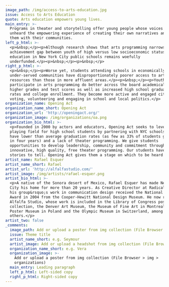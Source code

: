 ```yaml
---
image_path: /img/access-to-arts-education.jpg
issue: Access to Arts Education
quote: Arts education empowers young lives.
main_entry: >-
  Programs in theater and storytelling offer young people whose voices are often
  unheard the empowering experience of creating their own narratives and sharing
  them with their communities.
left_p_html: >-
  <p>&nbsp;</p><p>Although research shows that arts programming narrows the
  achievement gap between youth of high versus low socioeconomic status, arts
  education in New York City public schools remains woefully
  underfunded.</p><p>&nbsp;</p><p>&nbsp;</p>
right_p_html: >-
  <p>&nbsp;</p><p>Worse yet, students attending schools in economically
  under-served communities have disproportionately poorer access to arts
  resources than those in more affluent areas.</p><p>&nbsp;</p><p>Youth who
  participate in arts programming do better across the board academically, with
  higher grades and test scores as well as increased high school graduation
  rates and college enrollment. They become more active and engaged citizens by
  voting, volunteering and engaging in school and local politics.</p>
organization_name: Opening Act
organization_name_short: Opening Act
organization_url: 'http://openingact.org/'
organization_image: /img/organizations/oa.png
organization_bio_html: >-
  <p>Founded in 2000 by actors and educators, Opening Act seeks to level the
  playing field for high school students by partnering with NYC schools that
  have lower than average graduation rates (as few as 33% of students graduating
  in four years) and a lack of theater programming. We give students
  opportunities to develop leadership, community and commitment through
  innovative, high quality, free theater programming. Our students have powerful
  stories to tell. Opening Act gives them a stage on which to be heard.</p>
artist_name: Rafael Esquer
artist_name_short: Rafael
artist_url: 'http://alfalfastudio.com/'
artist_image: /img/artists/rafael-esquer.png
artist_bio_html: >-
  <p>A native of the Sonora desert of Mexico, Rafael Esquer has made New York
  City his home for more than 20 years. As Creative Director at Radical Media,
  his group&rsquo;s work in communication design received the National Design
  Award in 2004 from the Cooper-Hewitt National Design Museum. He now runs
  Alfalfa Studio, whose work is included in the Library of Congress poster
  collection, the Denver Art Museum, the Museum of Fine Art in Montreal, the
  Poster Museum in Poland and the Olympic Museum in Switzerland, among
  others.</p>
artist_two: false
_comments:
  image_path: Add or upload a poster from img collection (File Browser > img > partners)
  issue: Theme title
  artist_name_short: e.g. Seymour
  artist_image: Add or upload a headshot from img collection (File Browser > img > artists)
  organization_name_short: e.g. Vera
  organization_image: >-
    Add or upload a poster from img collection (File Browser > img >
    organizations)
  main_entry: Leading paragraph
  left_p_html: Left-sided copy
  right_p_html: Right-sided copy
---
```



